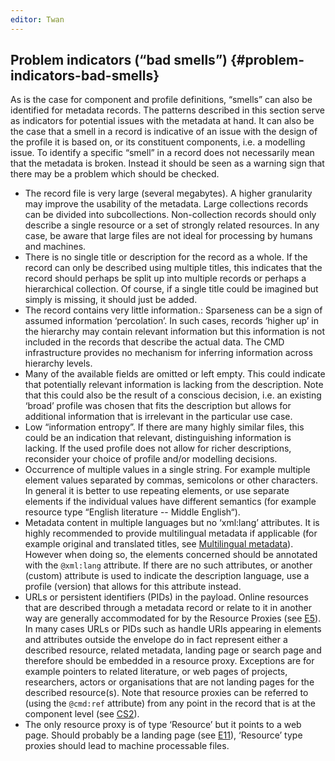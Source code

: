 ```yaml
---
editor: Twan
---
```


## Problem indicators \(“bad smells”\) {#problem-indicators-bad-smells}

As is the case for component and profile definitions, “smells” can also be identified for metadata records. The patterns described in this section serve as indicators for potential issues with the metadata at hand. It can also be the case that a smell in a record is indicative of an issue with the design of the profile it is based on, or its constituent components, i.e. a modelling issue. To identify a specific “smell” in a record does not necessarily mean that the metadata is broken. Instead it should be seen as a warning sign that there may be a problem which should be checked.

* The record file is very large \(several megabytes\). A higher granularity may improve the usability of the metadata. Large collections records can be divided into subcollections. Non-collection records should only describe a single resource or a set of strongly related resources. In any case, be aware that large files are not ideal for processing by humans and machines.
* There is no single title or description for the record as a whole. If the record can only be described using multiple titles, this indicates that the record should perhaps be split up into multiple records or perhaps a hierarchical collection. Of course, if a single title could be imagined but simply is missing, it should just be added.
* The record contains very little information.: Sparseness can be a sign of assumed information ‘percolation’. In such cases, records ‘higher up’ in the hierarchy may contain relevant information but this information is not included in the records that describe the actual data. The CMD infrastructure provides no mechanism for inferring information across hierarchy levels.
* Many of the available fields are omitted or left empty. This could indicate that potentially relevant information is lacking from the description. Note that this could also be the result of a conscious decision, i.e. an existing ‘broad’ profile was chosen that fits the description but allows for additional information that is irrelevant in the particular use case.
* Low “information entropy”. If there are many highly similar files, this could be an indication that relevant, distinguishing information is lacking. If the used profile does not allow for richer descriptions, reconsider your choice of profile and/or modelling decisions.
* Occurrence of multiple values in a single string. For example multiple element values separated by commas, semicolons or other characters. In general it is better to use repeating elements, or use separate elements if the individual values have different semantics \(for example resource type “English literature -- Middle English“\).
* Metadata content in multiple languages but no ‘xml:lang’ attributes. It is highly recommended to provide multilingual metadata if applicable \(for example original and translated titles, see [Multilingual metadata](../common_approachesproblems/multilingual_metadata.md)\). However when doing so, the elements concerned should be annotated with the `@xml:lang` attribute. If there are no such attributes, or another \(custom\) attribute is used to indicate the description language, use a profile \(version\) that allows for this attribute instead.
* URLs or persistent identifiers \(PIDs\) in the payload. Online resources that are described through a metadata record or relate to it in another way are generally accommodated for by the Resource Proxies \(see [E5](/authoring_component_metadata_records/the_envelope.md#e5)\). In many cases URLs or PIDs such as handle URIs appearing in elements and attributes outside the envelope do in fact represent either a described resource, related metadata, landing page or search page and therefore should be embedded in a resource proxy. Exceptions are for example pointers to related literature, or web pages of projects, researchers, actors or organisations that are not landing pages for the described resource\(s\). Note that resource proxies can be referred to \(using the `@cmd:ref` attribute\) from any point in the record that is at the component level \(see [CS2](/authoring_component_metadata_records/the_component_section.md#cs2)\).
* The only resource proxy is of type ‘Resource’ but it points to a web page. Should probably be a landing page \(see [E11](/authoring_component_metadata_records/the_envelope.md#e11)\), ‘Resource’ type proxies should lead to machine processable files.



